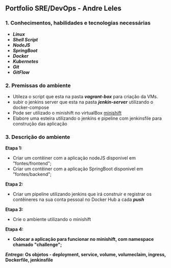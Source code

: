 ## Portfolio SRE/DevOps - Andre Leles


### 1. Conhecimentos, habilidades e tecnologias necessárias

* _**Linux**_
* _**Shell Script**_
* _**NodeJS**_
* _**SpringBoot**_
* _**Docker**_
* _**Kubernetes**_
* _**Git**_
* _**GitFlow**_

### 2. Premissas do ambiente

* Utileza o script que esta na pasta _**vagrant-box**_  para criação da VMs. 
* subir o jenkins server que esta na pasta _**jenkin-server**_  utilizando o docker-compose
* Pode ser utilizado o minishift no virtualBox  [minishift](https://blog.4linux.com.br/minishift-openshift-origin-como-ambiente-de-desenvolvimento/)
*  Elabore uma esteira utilizando o jenkins e pipeline com jenkinsfile para construção das aplicação

### 3. Descrição do ambiente

<b>Etapa 1:</b>
* Criar um contêiner com a aplicação nodeJS disponivel em "fontes/frontend"; 
* Criar um contêiner com a aplicação SpringBoot disponivel em "fontes/backend"; 


<b>Etapa 2:</b>
* Criar um pipeline utilizando jenkins que irá construir e registrar os contêineres na sua conta pessoal no Docker Hub a cada _**push**_ 

<b>Etapa 3:</b>
* Crie o ambiente utilizando o minishift

<b>Etapa 4:<b>
* Colocar a aplicação para funcionar no minishift, com namespace chamado "challenge";

_**Entrega:**_ Os objetos - deployment, service, volume, volumeclaim, ingress, Dockerfile, jenkinsfile

